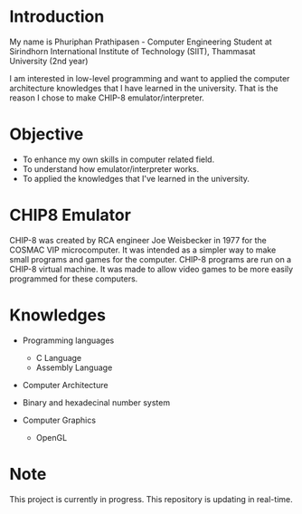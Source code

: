 # Introduction
 My name is Phuriphan Prathipasen - Computer Engineering Student at Sirindhorn International Institute of Technology (SIIT), Thammasat University (2nd year)
 
 I am interested in low-level programming and want to applied the computer architecture knowledges that I have learned in the university. That is the reason I chose to make CHIP-8 emulator/interpreter.
 
 # Objective
 - To enhance my own skills in computer related field.
 - To understand how emulator/interpreter works.
 - To applied the knowledges that I've learned in the university.

# CHIP8 Emulator
 CHIP-8 was created by RCA engineer Joe Weisbecker in 1977 for the COSMAC VIP microcomputer. It was intended as a simpler way to make small programs and games for the computer.
 CHIP-8 programs are run on a CHIP-8 virtual machine. It was made to allow video games to be more easily programmed for these computers.
 
 # Knowledges
- Programming languages
  - C Language
  - Assembly Language
  
- Computer Architecture

- Binary and hexadecinal number system

- Computer Graphics
  - OpenGL
  
 # Note
  This project is currently in progress. This repository is updating in real-time.
